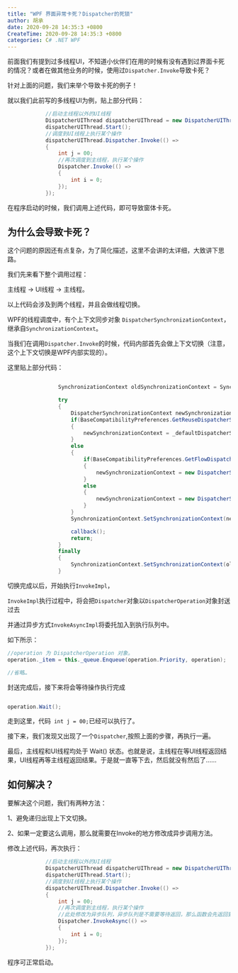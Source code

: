 ```yaml
---
title: "WPF 界面异常卡死？Dispatcher的死锁"
author: 胡承
date: 2020-09-28 14:35:3 +0800
CreateTime: 2020-09-28 14:35:3 +0800
categories: C# .NET WPF
---
```


前面我们有提到过多线程UI，不知道小伙伴们在用的时候有没有遇到过界面卡死的情况？或者在做其他业务的时候，使用过`Dispatcher.Invoke`导致卡死？

<!-- more -->

针对上面的问题，我们来举个导致卡死的例子！

就以我们此前写的多线程UI为例，贴上部分代码：

```cs
            //启动主线程以外的UI线程
            DispatcherUIThread dispatcherUIThread = new DispatcherUIThread();
            dispatcherUIThread.Start();
            //调度到UI线程上执行某个操作
            dispatcherUIThread.Dispatcher.Invoke(() =>
            {
                int j = 00;
                //再次调度到主线程，执行某个操作
                Dispatcher.Invoke(() =>
                {
                    int i = 0;
                });
            });
```

在程序启动的时候，我们调用上述代码，即可导致窗体卡死。

## 为什么会导致卡死？

这个问题的原因还有点复杂，为了简化描述，这里不会讲的太详细，大致讲下思路。

我们先来看下整个调用过程：

主线程 -> UI线程 -> 主线程。

以上代码会涉及到两个线程，并且会做线程切换。

WPF的线程调度中，有个上下文同步对象 `DispatcherSynchronizationContext`，继承自`SynchronizationContext`。

当我们在调用`Dispatcher.Invoke`的时候，代码内部首先会做上下文切换（注意，这个上下文切换是WPF内部实现的）。

这里贴上部分代码：

```cs

                SynchronizationContext oldSynchronizationContext = SynchronizationContext.Current;

                try
                {
                    DispatcherSynchronizationContext newSynchronizationContext;
                    if(BaseCompatibilityPreferences.GetReuseDispatcherSynchronizationContextInstance())
                    {
                        newSynchronizationContext = _defaultDispatcherSynchronizationContext;
                    }
                    else
                    {
                        if(BaseCompatibilityPreferences.GetFlowDispatcherSynchronizationContextPriority())
                        {
                            newSynchronizationContext = new DispatcherSynchronizationContext(this, priority);
                        }
                        else
                        {
                            newSynchronizationContext = new DispatcherSynchronizationContext(this, DispatcherPriority.Normal);
                        }
                    }
                    SynchronizationContext.SetSynchronizationContext(newSynchronizationContext);

                    callback();
                    return;
                }
                finally
                {
                    SynchronizationContext.SetSynchronizationContext(oldSynchronizationContext);
                }

```

切换完成以后，开始执行`InvokeImpl`，

`InvokeImpl`执行过程中，将会把`Dispatcher`对象以`DispatcherOperation`对象封送过去

并通过异步方式`InvokeAsyncImpl`将委托加入到执行队列中。

如下所示：

```cs
//operation 为 DispatcherOperation 对象。
operation._item = this._queue.Enqueue(operation.Priority, operation);

//省略…
```
封送完成后，接下来将会等待操作执行完成

```cs

operation.Wait();

```

走到这里，代码` int j = 00;`已经可以执行了。

接下来，我们发现又出现了一个`Dispatcher`,按照上面的步骤，再执行一遍。

最后，主线程和UI线程均处于 Wait() 状态。也就是说，主线程在等UI线程返回结果，UI线程再等主线程返回结果。于是就一直等下去，然后就没有然后了……

## 如何解决？


要解决这个问题，我们有两种方法：

1、避免递归出现上下文切换。

2、如果一定要这么调用，那么就需要在Invoke的地方修改成异步调用方法。

修改上述代码，再次执行：

```cs
            //启动主线程以外的UI线程
            DispatcherUIThread dispatcherUIThread = new DispatcherUIThread();
            dispatcherUIThread.Start();
            //调度到UI线程上执行某个操作
            dispatcherUIThread.Dispatcher.Invoke(() =>
            {
                int j = 00;
                //再次调度到主线程，执行某个操作
                //此处修改为异步队列，异步队列是不需要等待返回，那么函数会先返回到原有的上下文以后，再执行异步队列中的函数
                Dispatcher.InvokeAsync(() =>
                {
                    int i = 0;
                });
            });
```

程序可正常启动。